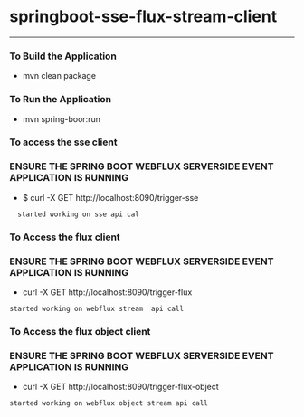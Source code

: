 # springboot-sse-flux-stream-client

---

### To Build the Application 
* mvn clean package 

### To Run the Application 
* mvn spring-boor:run 

### To access the sse client 
### ENSURE THE SPRING BOOT WEBFLUX SERVERSIDE EVENT APPLICATION IS RUNNING
* $ curl -X GET http://localhost:8090/trigger-sse
```
  started working on sse api cal
```
### To Access the flux client 
### ENSURE THE SPRING BOOT WEBFLUX SERVERSIDE EVENT APPLICATION IS RUNNING
* curl -X GET http://localhost:8090/trigger-flux 
```
started working on webflux stream  api call
```

### To Access the flux object client
### ENSURE THE SPRING BOOT WEBFLUX SERVERSIDE EVENT APPLICATION IS RUNNING
* curl -X GET http://localhost:8090/trigger-flux-object
```
started working on webflux object stream api call
```